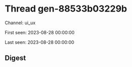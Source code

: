 # Thread gen-88533b03229b
Channel: ui_ux

First seen: 2023-08-28 00:00:00

Last seen: 2023-08-28 00:00:00

## Digest


